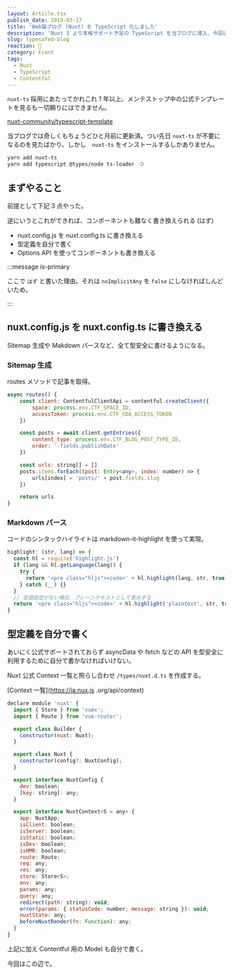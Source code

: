 ```yaml
---
layout: Article.tsx
publish_date: 2019-03-17
title: 'Web猫ブログ (Nuxt) を TypeScript 化しました'
description: 'Nuxt 3 より本格サポート予定の TypeScript を当ブログに導入、今回はその導入編を簡単に書いた。'
slug: typesafed-blog
reaction: 💪
category: Front
tags:
  - Nuxt
  - TypeScript
  - Contentful
---
```


`nuxt-ts` 採用にあたってかれこれ 1 年以上、メンテストップ中の公式テンプレートを見るも一切頼りにはできません。

[nuxt-community/typescript-template](https://github.com/nuxt-community/typescript-template)

当ブログでは奇しくもちょうどひと月前に更新済。つい先日 `nuxt-ts` が不要になるのを見たばかり、しかし　`nuxt-ts` をインストールするしかありません。

```bash
yarn add nuxt-ts
yarn add typescript @types/node ts-loader -D
```

## まずやること

前提として下記 3 点やった。

逆にいうとこれができれば、コンポーネントも難なく書き換えられる (はず)

- nuxt.config.js を nuxt.config.ts に書き換える
- 型定義を自分で書く
- Options API を使ってコンポーネントも書き換える

:::message is-primary

ここで `はず` と書いた理由。それは `noImplicitAny` を `false` にしなければしんどいため。

:::

## nuxt.config.js を nuxt.config.ts に書き換える

Sitemap 生成や Makdown パースなど、全て型安全に書けるようになる。

### Sitemap 生成

routes メソッドで記事を取得。

```js
async routes() {
    const client: ContentfulClientApi = contentful.createClient({
        space: process.env.CTF_SPACE_ID,
        accessToken: process.env.CTF_CDA_ACCESS_TOKEN
    })

    const posts = await client.getEntries({
        content_type: process.env.CTF_BLOG_POST_TYPE_ID,
        order: '-fields.publishDate'
    })

    const urls: string[] = []
    posts.items.forEach((post: Entry<any>, index: number) => {
        urls[index] = 'posts/' + post.fields.slug
    })

    return urls
}
```

### Markdown パース

コードのシンタックハイライトは markdown-it-highlight を使って実現。

```js
highlight: (str, lang) => {
  const hl = require('highlight.js')
  if (lang && hl.getLanguage(lang)) {
    try {
      return '<pre class="hljs"><code>' + hl.highlight(lang, str, true).value + '</code></pre>'
    } catch (__) {}
  }
  // 言語設定がない場合、プレーンテキストとして表示する
  return '<pre class="hljs"><code>' + hl.highlight('plaintext', str, true).value + '</code></pre>'
}
```

## 型定義を自分で書く

あいにく公式サポートされておらず asyncData や fetch などの API を型安全に利用するために自分で書かなければいけない。

Nuxt 公式 Context 一覧と照らし合わせ `/types/nuxt.d.ts` を作成する。

[Context 一覧](https://ja.nux.js .org/api/context)

```js
declare module 'nuxt' {
  import { Store } from 'vuex';
  import { Route } from 'vue-router';

  export class Builder {
    constructor(nuxt: Nuxt);
  }

  export class Nuxt {
    constructor(config?: NuxtConfig);
  }

  export interface NuxtConfig {
    dev: boolean;
    [key: string]: any;
  }

  export interface NuxtContext<S = any> {
    app: NuxtApp;
    isClient: boolean;
    isServer: boolean;
    isStatic: boolean;
    isDev: boolean;
    isHMR: boolean;
    route: Route;
    req: any;
    res: any;
    store: Store<S>;
    env: any;
    params: any;
    query: any;
    redirect(path: string): void;
    error(params: { statusCode: number; message: string }): void;
    nuxtState: any;
    beforeNuxtRender(fn: Function): any;
  }
}
```

上記に加え Contentful 用の Model も自分で書く。

今回はこの辺で。
